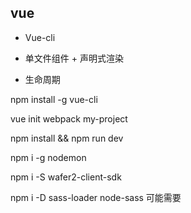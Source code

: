 ## vue

- Vue-cli

- 单文件组件 + 声明式渲染

- 生命周期


npm install -g vue-cli

vue init webpack my-project

npm install && npm run dev


npm i -g nodemon

npm i -S wafer2-client-sdk

npm i -D sass-loader node-sass    可能需要